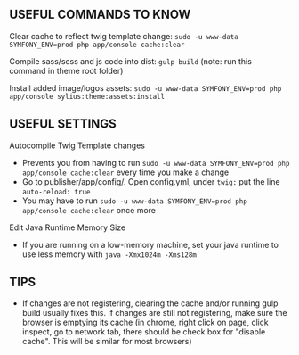 USEFUL COMMANDS TO KNOW
-----------------------

Clear cache to reflect twig template change:
`sudo -u www-data SYMFONY_ENV=prod php app/console cache:clear`

Compile sass/scss and js code into dist:
`gulp build` (note: run this command in theme root folder)

Install added image/logos assets:
`sudo -u www-data SYMFONY_ENV=prod php app/console sylius:theme:assets:install`

USEFUL SETTINGS
-----------------------
Autocompile Twig Template changes
- Prevents you from having to run `sudo -u www-data SYMFONY_ENV=prod php app/console cache:clear` every time you make a change
- Go to publisher/app/config/. Open config.yml, under `twig:` put the line `auto-reload: true`
- You may have to run `sudo -u www-data SYMFONY_ENV=prod php app/console cache:clear` once more

Edit Java Runtime Memory Size
- If you are running on a low-memory machine, set your java runtime to use less memory with `java -Xmx1024m -Xms128m`

TIPS
-----------------------
- If changes are not registering, clearing the cache and/or running gulp build usually fixes this.
  If changes are still not registering, make sure the browser is emptying its cache (in chrome, right click on page, click inspect,
  go to network tab, there should be check box for "disable cache". This will be similar for most browsers)